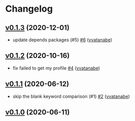 # Changelog

## [v0.1.3](https://github.com/typetalk-gadget/tegofy/compare/v0.1.2...v0.1.3) (2020-12-01)

* update depends packages (#5) [#6](https://github.com/typetalk-gadget/tegofy/pull/6) ([vvatanabe](https://github.com/vvatanabe))

## [v0.1.2](https://github.com/typetalk-gadget/tegofy/compare/v0.1.1...v0.1.2) (2020-10-16)

* fix failed to get my profile [#4](https://github.com/typetalk-gadget/tegofy/pull/4) ([vvatanabe](https://github.com/vvatanabe))

## [v0.1.1](https://github.com/typetalk-gadget/tegofy/compare/v0.1.0...v0.1.1) (2020-06-12)

* skip the blank keyword comparison (#1) [#2](https://github.com/typetalk-gadget/tegofy/pull/2) ([vvatanabe](https://github.com/vvatanabe))

## [v0.1.0](https://github.com/typetalk-gadget/tegofy/compare/v0.0.1...v0.1.0) (2020-06-11)


